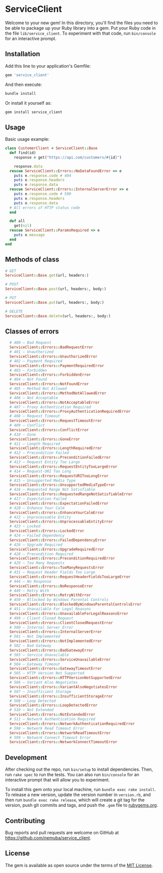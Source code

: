 # ServiceClient

Welcome to your new gem! In this directory, you'll find the files you need to be able to package up your Ruby library into a gem. Put your Ruby code in the file `lib/service_client`. To experiment with that code, run `bin/console` for an interactive prompt.

## Installation

Add this line to your application's Gemfile:

```ruby
gem 'service_client'
```

And then execute:

```bash
bundle install
```

Or install it yourself as:

```bash
gem install service_client
```

## Usage

Basic usage example:

```ruby
class CustomerClient < ServiceClient::Base
  def find(id)
    response = get("https://api.com/customers/#{id}")

    response.data
  rescue ServiceClient::Errors::NoDataFoundError => e
    puts e.response.code # 404
    puts e.response.headers
    puts e.response.data 
  rescue ServiceClient::Errors::InternalServerError => e
    puts e.response.code # 500
    puts e.response.headers
    puts e.response.data
  # All errors of HTTP status code
  end

  def all
    get(nil)
  rescue ServiceClient::ParamsRequired => e
    puts e.message
  end
end

```

## Methods of class

```ruby
# GET
ServiceClient::Base.get(url, headers:)

# POST
ServiceClient::Base.post(url, headers:, body:)

# PUT
ServiceClient::Base.put(url, headers:, body:)

# DELETE
ServiceClient::Base.delete(url, headers:, body:)
```

## Classes of errors

```ruby
  # 400 – Bad Request
  ServiceClient::Errors::BadRequestError
  # 401 – Unauthorized
  ServiceClient::Errors::UnauthorizedError
  # 402 – Payment Required
  ServiceClient::Errors::PaymentRequiredError
  # 403 – Forbidden
  ServiceClient::Errors::ForbiddenError
  # 404 – Not Found
  ServiceClient::Errors::NotFoundError
  # 405 – Method Not Allowed
  ServiceClient::Errors::MethodNotAllowedError
  # 406 – Not Acceptable
  ServiceClient::Errors::NotAcceptableError
  # 407 – Proxy Authentication Required
  ServiceClient::Errors::ProxyAuthenticationRequiredError
  # 408 – Request Timeout
  ServiceClient::Errors::RequestTimeoutError
  # 409 – Conflict
  ServiceClient::Errors::ConflictError
  # 410 – Gone
  ServiceClient::Errors::GoneError
  # 411 – Length Required
  ServiceClient::Errors::LengthRequiredError
  # 412 – Precondition Failed
  ServiceClient::Errors::PreconditionFailedError
  # 413 – Request Entity Too Large
  ServiceClient::Errors::RequestEntityTooLargeError
  # 414 – Request-URI Too Long
  ServiceClient::Errors::RequestURITooLongError
  # 415 – Unsupported Media Type
  ServiceClient::Errors::UnsupportedMediaTypeError
  # 416 – Requested Range Not Satisfiable
  ServiceClient::Errors::RequestedRangeNotSatisfiableError
  # 417 – Expectation Failed
  ServiceClient::Errors::ExpectationFailedError
  # 420 – Enhance Your Calm
  ServiceClient::Errors::EnhanceYourCalmError
  # 422 – Unprocessable Entity
  ServiceClient::Errors::UnprocessableEntityError
  # 423 – Locked
  ServiceClient::Errors::LockedError
  # 424 – Failed Dependency
  ServiceClient::Errors::FailedDependencyError
  # 426 – Upgrade Required
  ServiceClient::Errors::UpgradeRequiredError
  # 428 – Precondition Required
  ServiceClient::Errors::PreconditionRequiredError
  # 429 – Too Many Requests
  ServiceClient::Errors::TooManyRequestsError
  # 431 – Request Header Fields Too Large
  ServiceClient::Errors::RequestHeaderFieldsTooLargeError
  # 444 – No Response
  ServiceClient::Errors::NoResponseError
  # 449 – Retry With
  ServiceClient::Errors::RetryWithError
  # 450 – Bllocked by Windows Parental Controls
  ServiceClient::Errors::BlockedByWindowsParentalControlsError
  # 451 – Unavailable For Legal Reasons
  ServiceClient::Errors::UnavailableForLegalReasonsError
  # 499 – Client Closed Request
  ServiceClient::Errors::ClientClosedRequestError
  # 500 – Internal Server Error
  ServiceClient::Errors::InternalServerError
  # 501 – Not Implemented
  ServiceClient::Errors::NotImplementedError
  # 502 – Bad Gateway
  ServiceClient::Errors::BadGatewayError
  # 503 – Service Unavailable
  ServiceClient::Errors::ServiceUnavailableError
  # 504 – Gateway Timeout
  ServiceClient::Errors::GatewayTimeoutError
  # 505 – HTTP Version Not Supported
  ServiceClient::Errors::HTTPVersionNotSupportedError
  # 506 – Variant Also Negotiates
  ServiceClient::Errors::VariantAlsoNegotiatesError
  # 507 – Insufficient Storage
  ServiceClient::Errors::InsufficientStorageError
  # 508 – Loop Detected
  ServiceClient::Errors::LoopDetectedError
  # 510 – Not Extended
  ServiceClient::Errors::NotExtendedError
  # 511 – Network Authentication Required
  ServiceClient::Errors::NetworkAuthenticationRequiredError
  # 598 – Network Read Timeout Error
  ServiceClient::Errors::NetworkReadTimeoutError
  # 599 – Network Connect Timeout Error
  ServiceClient::Errors::NetworkConnectTimeoutError
```

## Development

After checking out the repo, run `bin/setup` to install dependencies. Then, run `rake spec` to run the tests. You can also run `bin/console` for an interactive prompt that will allow you to experiment.

To install this gem onto your local machine, run `bundle exec rake install`. To release a new version, update the version number in `version.rb`, and then run `bundle exec rake release`, which will create a git tag for the version, push git commits and tags, and push the `.gem` file to [rubygems.org](https://rubygems.org).

## Contributing

Bug reports and pull requests are welcome on GitHub at https://github.com/nemuba/service_client.

## License

The gem is available as open source under the terms of the [MIT License](https://opensource.org/licenses/MIT).
